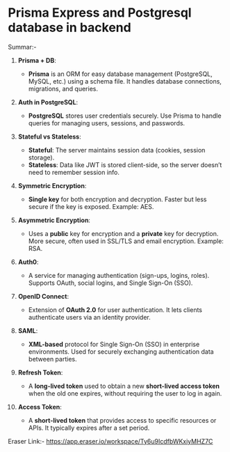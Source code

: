 # Prisma Express and Postgresql database in backend
Summar:-

1. **Prisma + DB**: 
   - **Prisma** is an ORM for easy database management (PostgreSQL, MySQL, etc.) using a schema file. It handles database connections, migrations, and queries.

2. **Auth in PostgreSQL**:
   - **PostgreSQL** stores user credentials securely. Use Prisma to handle queries for managing users, sessions, and passwords.

3. **Stateful vs Stateless**:
   - **Stateful**: The server maintains session data (cookies, session storage).
   - **Stateless**: Data like JWT is stored client-side, so the server doesn’t need to remember session info.

4. **Symmetric Encryption**:
   - **Single key** for both encryption and decryption. Faster but less secure if the key is exposed. Example: AES.

5. **Asymmetric Encryption**:
   - Uses a **public** key for encryption and a **private** key for decryption. More secure, often used in SSL/TLS and email encryption. Example: RSA.

6. **Auth0**:
   - A service for managing authentication (sign-ups, logins, roles). Supports OAuth, social logins, and Single Sign-On (SSO).

7. **OpenID Connect**:
   - Extension of **OAuth 2.0** for user authentication. It lets clients authenticate users via an identity provider.

8. **SAML**:
   - **XML-based** protocol for Single Sign-On (SSO) in enterprise environments. Used for securely exchanging authentication data between parties.

9. **Refresh Token**:
   - A **long-lived token** used to obtain a new **short-lived access token** when the old one expires, without requiring the user to log in again.

10. **Access Token**:
    - A **short-lived token** that provides access to specific resources or APIs. It typically expires after a set period.

Eraser Link:- https://app.eraser.io/workspace/Ty6u9IcdfbWKxiyMHZ7C
